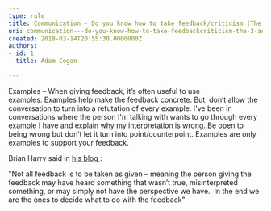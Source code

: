 ```yaml
---
type: rule
title: Communication - Do you know how to take feedback/criticism (The 3 A’s)?
uri: communication---do-you-know-how-to-take-feedbackcriticism-the-3-as
created: 2018-03-14T20:55:30.0000000Z
authors:
- id: 1
  title: Adam Cogan

---
```




<span class='intro'> <p>Examples&#160;– When giving feedback, it’s often useful to use examples.&#160;Examples help make the feedback concrete.&#160;But, don’t allow the conversation to turn into a refutation of every example.&#160;I've been in conversations where the person I'm talking with wants to go through every example I have and explain why my interpretation is wrong.&#160;Be open to being wrong but don’t let it turn into point/counterpoint.&#160;Examples are only examples to support your feedback.</p> </span>

<p>Brian Harry said in <a href="https&#58;//blogs.msdn.microsoft.com/bharry/2017/08/18/taking-feedback/">his blog </a> &#58;&#160;<br></p><p class="ssw15-rteElement-GreyBox">&quot;Not all feedback is to be taken as given – meaning the person giving the feedback may have heard something that wasn’t true, misinterpreted something, or may simply not have the perspective we have.&#160; In the end we are the ones to decide what to do with the feedback&quot;<br></p>



